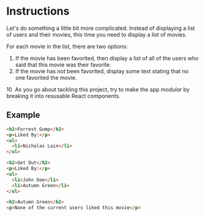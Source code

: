 # Instructions

Let's do something a little bit more complicated. Instead of displaying a
list of users and their movies, this time you need to display a list of movies.

For each movie in the list, there are two options:

1. If the movie has been favorited, then display a list of all of the users who said that this movie was their favorite.
2. If the movie has *not* been favorited, display some text stating that no one favorited the movie.

10
​
As you go about tackling this project, try to make the app *modular* by breaking it into resusable React components.

## Example

```html
<h2>Forrest Gump</h2>
<p>Liked By:</p>
<ul>
  <li>Nicholas Lain</li>
</ul>

<h2>Get Out</h2>
<p>Liked By:</p>
<ul>
  <li>John Doe</li>
  <li>Autumn Green</li>
</ul>

<h2>Autumn Green</h2>
<p>None of the current users liked this movie</p>
```